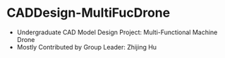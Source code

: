 # CADDesign-MultiFucDrone
- Undergraduate CAD Model Design Project: Multi-Functional Machine Drone
- Mostly Contributed by Group Leader: Zhijing Hu
